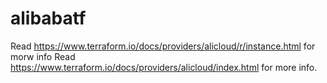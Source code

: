 # alibabatf
Read https://www.terraform.io/docs/providers/alicloud/r/instance.html for morw info
Read https://www.terraform.io/docs/providers/alicloud/index.html for more info.
